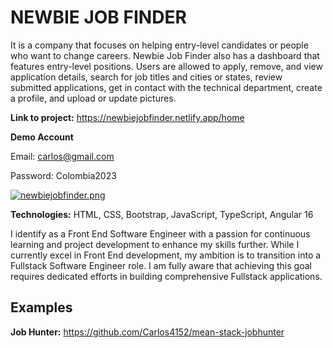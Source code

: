 # NEWBIE JOB FINDER

It is a company that focuses on helping entry-level candidates or people who want to change careers. Newbie Job Finder also has a dashboard that features entry-level positions. Users are allowed to apply, remove, and view application details, search for job titles and cities or states, review submitted applications, get in contact with the technical department, create a profile, and upload or update pictures.

**Link to project:** https://newbiejobfinder.netlify.app/home

**Demo Account**

Email: carlos@gmail.com

Password: Colombia2023

[![newbiejobfinder.png](https://i.postimg.cc/4dxqZdsN/newbiejobfinder.png)](https://postimg.cc/xkBt39XW)

**Technologies:** HTML, CSS, Bootstrap, JavaScript, TypeScript, Angular 16

I identify as a Front End Software Engineer with a passion for continuous learning and project development to enhance my skills further. While I currently excel in Front End development, my ambition is to transition into a Fullstack Software Engineer role. I am fully aware that achieving this goal requires dedicated efforts in building comprehensive Fullstack applications.

## Examples

**Job Hunter:** https://github.com/Carlos4152/mean-stack-jobhunter


